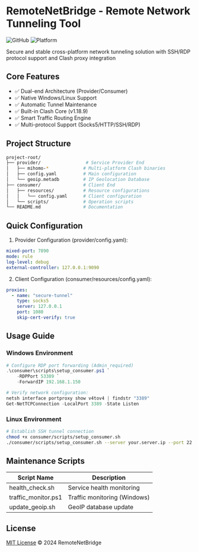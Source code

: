 # RemoteNetBridge - Remote Network Tunneling Tool

![GitHub](https://img.shields.io/badge/license-MIT-blue)
![Platform](https://img.shields.io/badge/platform-Windows%20%7C%20Linux-lightgrey)

Secure and stable cross-platform network tunneling solution with SSH/RDP protocol support and Clash proxy integration

## Core Features

- ✅ Dual-end Architecture (Provider/Consumer)
- ✅ Native Windows/Linux Support
- ✅ Automatic Tunnel Maintenance
- ✅ Built-in Clash Core (v1.18.9)
- ✅ Smart Traffic Routing Engine
- ✅ Multi-protocol Support (Socks5/HTTP/SSH/RDP)

## Project Structure

```bash
project-root/
├── provider/                 # Service Provider End
│   ├── mihomo-*             # Multi-platform Clash binaries
│   ├── config.yaml          # Main configuration
│   └── geoip.metadb         # IP Geolocation Database
├── consumer/                # Client End
│   ├── resources/           # Resource configurations
│   │   └── config.yaml      # Client configuration
│   └── scripts/             # Operation scripts
└── README.md                # Documentation
```

## Quick Configuration

1. Provider Configuration (provider/config.yaml):
```yaml
mixed-port: 7890
mode: rule
log-level: debug
external-controller: 127.0.0.1:9090
```

2. Client Configuration (consumer/resources/config.yaml):
```yaml
proxies:
  - name: "secure-tunnel"
    type: socks5
    server: 127.0.0.1
    port: 1080
    skip-cert-verify: true
```

## Usage Guide

### Windows Environment
```powershell
# Configure RDP port forwarding (Admin required)
.\consumer\scripts\setup_consumer.ps1 `
    -RDPPort 53389 `
    -ForwardIP 192.168.1.150

# Verify network configuration:
netsh interface portproxy show v4tov4 | findstr "3389"
Get-NetTCPConnection -LocalPort 3389 -State Listen
```

### Linux Environment
```bash
# Establish SSH tunnel connection
chmod +x consumer/scripts/setup_consumer.sh
./consumer/scripts/setup_consumer.sh --server your.server.ip --port 22
```

## Maintenance Scripts

| Script Name               | Description                  |
|---------------------------|------------------------------|
| health_check.sh          | Service health monitoring    |
| traffic_monitor.ps1      | Traffic monitoring (Windows) |
| update_geoip.sh          | GeoIP database update        |

## License
[MIT License](LICENSE) © 2024 RemoteNetBridge

